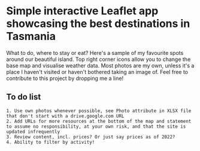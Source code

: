 # Simple interactive Leaflet app showcasing the best destinations in Tasmania
What to do, where to stay or eat? Here's a sample of my favourite spots around our beautiful island. 
Top right corner icons allow you to change the base map and visualise weather data. 
Most photos are my own, unless it's a place I haven't visited or haven't bothered taking an image of.
Feel free to contribute to this project by dropping me a line!

## To do list
	1. Use own photos whenever possible, see Photo attribute in XLSX file that don't start with a drive.google.com URL
	2. Add URLs for more resources at the bottom of the map and statement to assume no responsibility, at your own risk, and that the site is updated infrequently
	3. Review content, incl. prices? Or just say prices as of 2022?
	4. Ability to filter by activity!